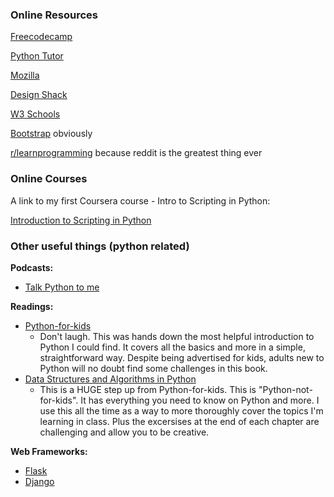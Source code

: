 ### Online Resources

[Freecodecamp](https://medium.freecodecamp.org/)

[Python Tutor](http://pythontutor.com/)

[Mozilla](https://developer.mozilla.org/en-US/)

[Design Shack](https://designshack.net/)

[W3 Schools](https://www.w3schools.com/)

[Bootstrap](https://getbootstrap.com/) obviously

[r/learnprogramming](https://www.reddit.com/r/learnprogramming/) because reddit is the greatest thing ever
### Online Courses

A link to my first Coursera course - Intro to Scripting in Python:

[Introduction to Scripting in Python](https://www.coursera.org/specializations/introduction-scripting-in-python)

### Other useful things (python related)

<b>Podcasts:</b>
- [Talk Python to me](https://talkpython.fm/)

<b>Readings:</b>
- [Python-for-kids](https://nostarch.com/pythonforkids) 
    - Don't laugh. This was hands down the most helpful introduction to Python I could find. It covers all the basics and more in a simple, straightforward way. Despite being advertised for kids, adults new to Python will no doubt find some challenges in this book.
- [Data Structures and Algorithms in Python](https://www.amazon.com/Structures-Algorithms-Python-Michael-Goodrich/dp/1118290275)
    - This is a HUGE step up from Python-for-kids. This is "Python-not-for-kids". It has everything you need to know on Python and more. I use this all the time as a way to more thoroughly cover the topics I'm learning in class. Plus the excersises at the end of each chapter are challenging and allow you to be creative. 
  
<b>Web Frameworks:</b>
- [Flask](http://flask.pocoo.org/)
- [Django](https://www.djangoproject.com/)
